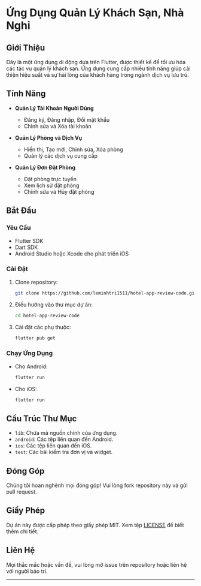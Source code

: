 # Ứng Dụng Quản Lý Khách Sạn, Nhà Nghỉ

## Giới Thiệu

Đây là một ứng dụng di động dựa trên Flutter, được thiết kế để tối ưu hóa các tác vụ quản lý khách sạn. Ứng dụng cung cấp nhiều tính năng giúp cải thiện hiệu suất và sự hài lòng của khách hàng trong ngành dịch vụ lưu trú.

## Tính Năng

- **Quản Lý Tài Khoản Người Dùng**
  - Đăng ký, Đăng nhập, Đổi mật khẩu
  - Chỉnh sửa và Xóa tài khoản

- **Quản Lý Phòng và Dịch Vụ**
  - Hiển thị, Tạo mới, Chỉnh sửa, Xóa phòng
  - Quản lý các dịch vụ cung cấp

- **Quản Lý Đơn Đặt Phòng**
  - Đặt phòng trực tuyến
  - Xem lịch sử đặt phòng
  - Chỉnh sửa và Hủy đặt phòng

## Bắt Đầu

### Yêu Cầu

- Flutter SDK
- Dart SDK
- Android Studio hoặc Xcode cho phát triển iOS

### Cài Đặt

1. Clone repository:
   ```sh
   git clone https://github.com/leminhtri1511/hotel-app-review-code.git
   ```
2. Điều hướng vào thư mục dự án:
   ```sh
   cd hotel-app-review-code
   ```
3. Cài đặt các phụ thuộc:
   ```sh
   flutter pub get
   ```

### Chạy Ứng Dụng

- Cho Android:
  ```sh
  flutter run
  ```
- Cho iOS:
  ```sh
  flutter run
  ```

## Cấu Trúc Thư Mục

- `lib`: Chứa mã nguồn chính của ứng dụng.
- `android`: Các tệp liên quan đến Android.
- `ios`: Các tệp liên quan đến iOS.
- `test`: Các bài kiểm tra đơn vị và widget.

## Đóng Góp

Chúng tôi hoan nghênh mọi đóng góp! Vui lòng fork repository này và gửi pull request.

## Giấy Phép

Dự án này được cấp phép theo giấy phép MIT. Xem tệp [LICENSE](LICENSE) để biết thêm chi tiết.

## Liên Hệ

Mọi thắc mắc hoặc vấn đề, vui lòng mở issue trên repository hoặc liên hệ với người bảo trì.

---
